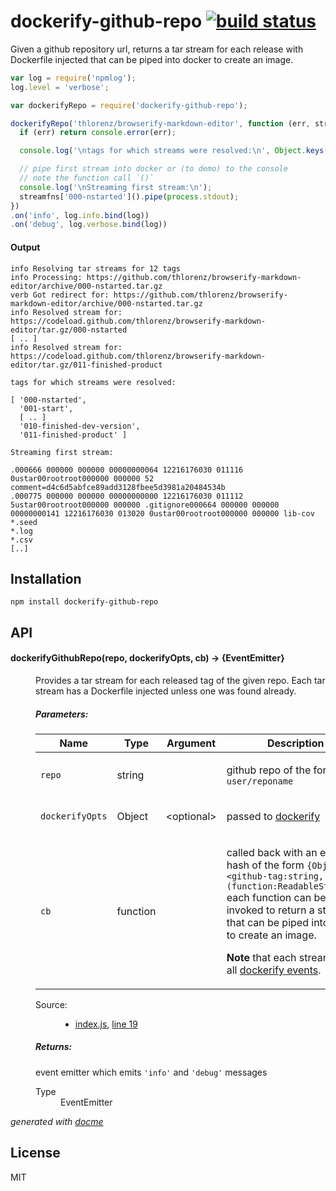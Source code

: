 # dockerify-github-repo [![build status](https://secure.travis-ci.org/thlorenz/dockerify-github-repo.png)](http://travis-ci.org/thlorenz/dockerify-github-repo)

Given a github repository url, returns a tar stream for each release with Dockerfile injected that can be piped into docker to create an image.

```js
var log = require('npmlog');
log.level = 'verbose';

var dockerifyRepo = require('dockerify-github-repo');

dockerifyRepo('thlorenz/browserify-markdown-editor', function (err, streamfns) {
  if (err) return console.error(err);

  console.log('\ntags for which streams were resolved:\n', Object.keys(streamfns));    

  // pipe first stream into docker or (to demo) to the console 
  // note the function call `()`
  console.log('\nStreaming first stream:\n');
  streamfns['000-nstarted']().pipe(process.stdout);
})
.on('info', log.info.bind(log))
.on('debug', log.verbose.bind(log))
```

#### Output

```
info Resolving tar streams for 12 tags
info Processing: https://github.com/thlorenz/browserify-markdown-editor/archive/000-nstarted.tar.gz
verb Got redirect for: https://github.com/thlorenz/browserify-markdown-editor/archive/000-nstarted.tar.gz
info Resolved stream for: https://codeload.github.com/thlorenz/browserify-markdown-editor/tar.gz/000-nstarted
[ .. ]
info Resolved stream for: https://codeload.github.com/thlorenz/browserify-markdown-editor/tar.gz/011-finished-product

tags for which streams were resolved:

[ '000-nstarted',
  '001-start',
  [ .. ]
  '010-finished-dev-version',
  '011-finished-product' ]

Streaming first stream:

.000666 000000 000000 00000000064 12216176030 011116 0ustar00rootroot000000 000000 52 comment=d4c6d5abfce89add3128fbee5d3981a20484534b
.000775 000000 000000 00000000000 12216176030 011112 5ustar00rootroot000000 000000 .gitignore000664 000000 000000 00000000141 12216176030 013020 0ustar00rootroot000000 000000 lib-cov
*.seed
*.log
*.csv
[..]
```

## Installation

    npm install dockerify-github-repo

## API


<!-- START docme generated API please keep comment here to allow auto update -->
<!-- DON'T EDIT THIS SECTION, INSTEAD RE-RUN docme TO UPDATE -->

<div>
<div class="jsdoc-githubify">
<section>
<article>
<div class="container-overview">
<dl class="details">
</dl>
</div>
<dl>
<dt>
<h4 class="name" id="dockerifyGithubRepo"><span class="type-signature"></span>dockerifyGithubRepo<span class="signature">(repo, <span class="optional">dockerifyOpts</span>, cb)</span><span class="type-signature"> &rarr; {EventEmitter}</span></h4>
</dt>
<dd>
<div class="description">
<p>Provides a tar stream for each released tag of the given repo.
Each tar stream has a Dockerfile injected unless one was found already.</p>
</div>
<h5>Parameters:</h5>
<table class="params">
<thead>
<tr>
<th>Name</th>
<th>Type</th>
<th>Argument</th>
<th class="last">Description</th>
</tr>
</thead>
<tbody>
<tr>
<td class="name"><code>repo</code></td>
<td class="type">
<span class="param-type">string</span>
</td>
<td class="attributes">
</td>
<td class="description last"><p>github repo of the form <code>user/reponame</code></p></td>
</tr>
<tr>
<td class="name"><code>dockerifyOpts</code></td>
<td class="type">
<span class="param-type">Object</span>
</td>
<td class="attributes">
&lt;optional><br>
</td>
<td class="description last"><p>passed to <a href="https://github.com/thlorenz/dockerify#tarstream-opts--readablestream">dockerify</a></p></td>
</tr>
<tr>
<td class="name"><code>cb</code></td>
<td class="type">
<span class="param-type">function</span>
</td>
<td class="attributes">
</td>
<td class="description last"><p>called back with an error or a hash of the form <code>{Object.&lt;github-tag:string, value:(function:ReadableStream)&gt;}</code>
each function can be invoked to return a stream that can be piped into docker to create an image.</p>
<p><strong>Note</strong> that each stream emits all <a href="https://github.com/thlorenz/dockerify#note">dockerify events</a>.</p></td>
</tr>
</tbody>
</table>
<dl class="details">
<dt class="tag-source">Source:</dt>
<dd class="tag-source"><ul class="dummy"><li>
<a href="index.js">index.js</a>, <a href="index.js#L19">line 19</a>
</li></ul></dd>
</dl>
<h5>Returns:</h5>
<div class="param-desc">
<p>event emitter which emits <code>'info'</code> and <code>'debug'</code> messages</p>
</div>
<dl>
<dt>
Type
</dt>
<dd>
<span class="param-type">EventEmitter</span>
</dd>
</dl>
</dd>
</dl>
</article>
</section>
</div>

*generated with [docme](https://github.com/thlorenz/docme)*
</div>
<!-- END docme generated API please keep comment here to allow auto update -->

## License

MIT
